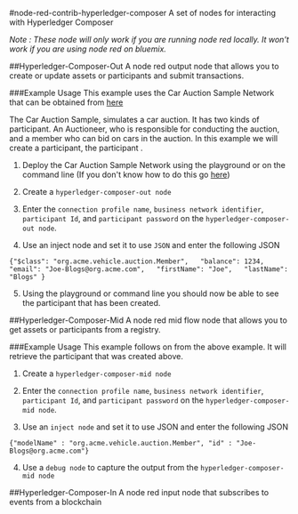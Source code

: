 #node-red-contrib-hyperledger-composer
A set of nodes for interacting with Hyperledger Composer

*Note : These node will only work if you are running node red locally. It won't work if you are using node red on bluemix.*

##Hyperledger-Composer-Out
A node red output node that allows you to create or update assets or participants and submit transactions.

###Example Usage
This example uses the Car Auction Sample Network that can be obtained from [here](https://github.com/hyperledger/composer-sample-networks/tree/master/packages/carauction-network)

The Car Auction Sample, simulates a car auction. It has two kinds of participant. An Auctioneer, who is responsible for conducting the auction, and a member who can bid on cars in the auction.
In this example we will create a participant, the participant .

1. Deploy the Car Auction Sample Network using the playground or on the command line (If you don't know how to do this go [here](https://hyperledger.github.io/composer))

2. Create a `hyperledger-composer-out node`

3. Enter the `connection profile name`, `business network identifier`, `participant Id`, and `participant password` on the `hyperledger-composer-out node`.

4. Use an inject node and set it to use `JSON` and enter the following JSON

```
{"$class": "org.acme.vehicle.auction.Member",   "balance": 1234,   "email": "Joe-Blogs@org.acme.com",   "firstName": "Joe",   "lastName": "Blogs" }
```

5. Using the playground or command line you should now be able to see the participant that has been created.

##Hyperledger-Composer-Mid
A node red mid flow node that allows you to get assets or participants from a registry.

###Example Usage
This example follows on from the above example. It will retrieve the participant that was created above.
 
 1. Create a `hyperledger-composer-mid node`
 
 2. Enter the `connection profile name`, `business network identifier`, `participant Id`, and `participant password` on the `hyperledger-composer-mid node`.
 
 3. Use an `inject node` and set it to use JSON and enter the following JSON
 
 ```
{"modelName" : "org.acme.vehicle.auction.Member", "id" : "Joe-Blogs@org.acme.com"}
```

4. Use a `debug node` to capture the output from the `hyperledger-composer-mid node`

##Hyperledger-Composer-In
A node red input node that subscribes to events from a blockchain
